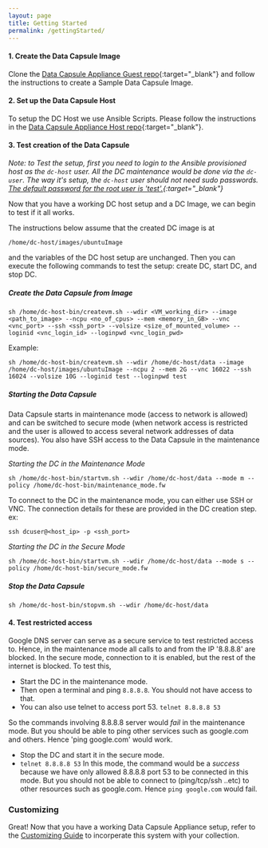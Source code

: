 ```yaml
---
layout: page
title: Getting Started
permalink: /gettingStarted/
---
```


#### 1. Create the Data Capsule Image
Clone the [Data Capsule Appliance Guest repo](https://github.com/Data-to-Insight-Center/Data-Capsule-Appliance-Guest "Data Capsule Appliance Guest repo"){:target="_blank"} and follow the instructions to create a Sample Data Capsule Image.


#### 2. Set up the Data Capsule Host
To setup the DC Host we use Ansible Scripts. Please follow the instructions in the [Data Capsule Appliance Host repo](https://github.com/Data-to-Insight-Center/Data-Capsule-Appliance-Host "Data Capsule Appliance Host repo"){:target="_blank"}. 

#### 3. Test creation of the Data Capsule

*Note: to Test the setup, first you need to login to the Ansible provisioned host as the `dc-host` user. 
All the DC maintenance would be done via the `dc-user`. The way it's setup, the `dc-host` user should not need sudo passwords.
[The default password for the root user is 'test'.](https://github.com/Data-to-Insight-Center/Data-Capsule-Appliance-Host/blob/master/group_vars/all#L12 "Default dc-host password"){:target="_blank"}*

Now that you have a working DC host setup and a DC Image, we can begin to test if it all works.

The instructions below assume that the created DC image is at 
```shell
/home/dc-host/images/ubuntuImage
``` 
and the variables of the DC host setup are unchanged. Then you can execute the following commands to test the setup: create DC, start DC, and stop DC.


##### **Create the Data Capsule from Image**
```shell
sh /home/dc-host-bin/createvm.sh --wdir <VM_working_dir> --image <path_to_image> --ncpu <no_of_cpus> --mem <memory_in_GB> --vnc <vnc_port> --ssh <ssh_port> --volsize <size_of_mounted_volume> --loginid <vnc_login_id> --loginpwd <vnc_login_pwd>
```
Example:
```shell
sh /home/dc-host-bin/createvm.sh --wdir /home/dc-host/data --image /home/dc-host/images/ubuntuImage --ncpu 2 --mem 2G --vnc 16022 --ssh 16024 --volsize 10G --loginid test --loginpwd test
```

##### **Starting the Data Capsule**
Data Capsule starts in maintenance mode (access to network is allowed) and can be switched to secure mode (when network access is restricted and the user is allowed to access several network addresses of data sources).  You also have SSH access to the Data Capsule in the maintenance mode. 

*Starting the DC in the Maintenance Mode*
```shell
sh /home/dc-host-bin/startvm.sh --wdir /home/dc-host/data --mode m --policy /home/dc-host-bin/maintenance_mode.fw
```

To connect to the DC in the maintenance mode, you can either use SSH or VNC. The connection details for these are provided in the DC creation step. 
ex:
```shell
ssh dcuser@<host_ip> -p <ssh_port>
```

*Starting the DC in the Secure Mode*
```shell
sh /home/dc-host-bin/startvm.sh --wdir /home/dc-host/data --mode s --policy /home/dc-host-bin/secure_mode.fw
```

##### **Stop the Data Capsule**
```shell
sh /home/dc-host-bin/stopvm.sh --wdir /home/dc-host/data 
```

#### 4. Test restricted access
Google DNS server can serve as a secure service to test restricted access to. Hence, in the maintenance mode all calls to and from the IP '8.8.8.8' are blocked. 
In the secure mode, connection to it is enabled, but the rest of the internet is blocked. 
To test this,
- Start the DC in the maintenance mode.
- Then open a terminal and ping `8.8.8.8`. You should not have access to that. 
- You can also use telnet to access port 53. `telnet 8.8.8.8 53`

So the commands involving 8.8.8.8 server would *fail* in the maintenance mode. But you should be able to ping other services such as google.com and others.
Hence 'ping google.com' would work.

- Stop the DC and start it in the secure mode. 
- `telnet 8.8.8.8 53`
In this mode, the command would be a *success* because we have only allowed 8.8.8.8 port 53 to be connected in this mode. 
But you should not be able to connect to (ping/tcp/ssh ..etc) to other resources such as google.com.
Hence `ping google.com` would fail.

### Customizing

Great! Now that you have a working Data Capsule Appliance setup, refer to the [Customizing Guide](/data-capsule-appliance/customizing/)
to incorperate this system with your collection.
